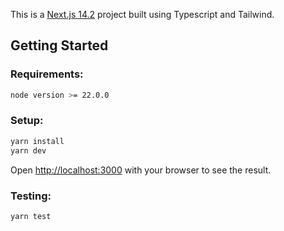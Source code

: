 This is a [Next.js 14.2](https://nextjs.org/) project built using Typescript and Tailwind.

## Getting Started

### Requirements:

```bash
node version >= 22.0.0
```

### Setup:

```bash
yarn install
yarn dev
```

Open [http://localhost:3000](http://localhost:3000) with your browser to see the result.

### Testing:

```bash
yarn test
```
